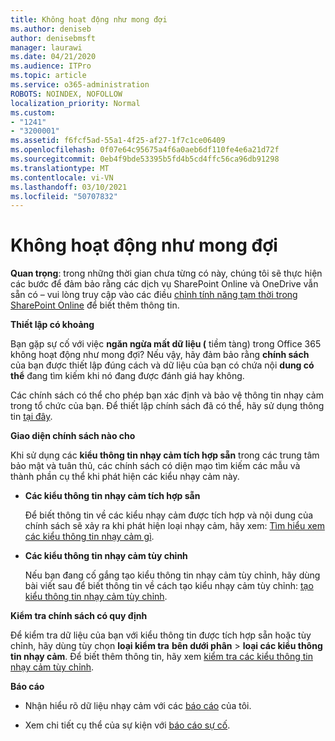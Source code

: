 ```yaml
---
title: Không hoạt động như mong đợi
ms.author: deniseb
author: denisebmsft
manager: laurawi
ms.date: 04/21/2020
ms.audience: ITPro
ms.topic: article
ms.service: o365-administration
ROBOTS: NOINDEX, NOFOLLOW
localization_priority: Normal
ms.custom:
- "1241"
- "3200001"
ms.assetid: f6fcf5ad-55a1-4f25-af27-1f7c1ce06409
ms.openlocfilehash: 0f07e64c95675a4f6a0aeb6df110fe4e6a21d72f
ms.sourcegitcommit: 0eb4f9bde53395b5fd4b5cd4ffc56ca96db91298
ms.translationtype: MT
ms.contentlocale: vi-VN
ms.lasthandoff: 03/10/2021
ms.locfileid: "50707832"
---
```

# <a name="dlp-not-working-as-expected"></a>Không hoạt động như mong đợi

**Quan trọng**: trong những thời gian chưa từng có này, chúng tôi sẽ thực hiện các bước để đảm bảo rằng các dịch vụ SharePoint Online và OneDrive vẫn sẵn có – vui lòng truy cập vào các điều [chỉnh tính năng tạm thời trong SharePoint Online](https://aka.ms/ODSPAdjustments) để biết thêm thông tin.

 **Thiết lập có khoảng**

Bạn gặp sự cố với việc **ngăn ngừa mất dữ liệu (** tiềm tàng) trong Office 365 không hoạt động như mong đợi? Nếu vậy, hãy đảm bảo rằng **chính sách** của bạn được thiết lập đúng cách và dữ liệu của bạn có chứa nội **dung có thể** đang tìm kiếm khi nó đang được đánh giá hay không.
  
Các chính sách có thể cho phép bạn xác định và bảo vệ thông tin nhạy cảm trong tổ chức của bạn. Để thiết lập chính sách đã có thể, hãy sử dụng thông tin [tại đây](https://docs.microsoft.com/microsoft-365/compliance/create-a-dlp-policy-from-a-template).
  
 **Giao diện chính sách nào cho**
  
Khi sử dụng các **kiểu thông tin nhạy cảm tích hợp sẵn** trong các trung tâm bảo mật và tuân thủ, các chính sách có diện mạo tìm kiếm các mẫu và thành phần cụ thể khi phát hiện các kiểu nhạy cảm này.
  
- **Các kiểu thông tin nhạy cảm tích hợp sẵn**

    Để biết thông tin về các kiểu nhạy cảm được tích hợp và nội dung của chính sách sẽ xảy ra khi phát hiện loại nhạy cảm, hãy xem: [Tìm hiểu xem các kiểu thông tin nhạy cảm gì](https://docs.microsoft.com/microsoft-365/compliance/sensitive-information-type-entity-definitions).

- **Các kiểu thông tin nhạy cảm tùy chỉnh**

    Nếu bạn đang cố gắng tạo kiểu thông tin nhạy cảm tùy chỉnh, hãy dùng bài viết sau để biết thông tin về cách tạo kiểu nhạy cảm tùy chỉnh: [tạo kiểu thông tin nhạy cảm tùy chỉnh](https://docs.microsoft.com/microsoft-365/compliance/create-a-custom-sensitive-information-type).

**Kiểm tra chính sách có quy định**

Để kiểm tra dữ liệu của bạn với kiểu thông tin được tích hợp sẵn hoặc tùy chỉnh, hãy dùng tùy chọn **loại kiểm tra** **bên dưới phân**  >  **loại các kiểu thông tin nhạy cảm**. Để biết thêm thông tin, hãy xem [kiểm tra các kiểu thông tin nhạy cảm tùy chỉnh](https://docs.microsoft.com/microsoft-365/compliance/create-a-custom-sensitive-information-type#create-custom-sensitive-information-types-in-the-security--compliance-center).

 **Báo cáo**
  
- Nhận hiểu rõ dữ liệu nhạy cảm với các [báo cáo](https://docs.microsoft.com/microsoft-365/compliance/data-loss-prevention-policies#dlp-reports) của tôi.

- Xem chi tiết cụ thể của sự kiện với [báo cáo sự cố](https://docs.microsoft.com/microsoft-365/compliance/data-loss-prevention-policies#incident-reports).
